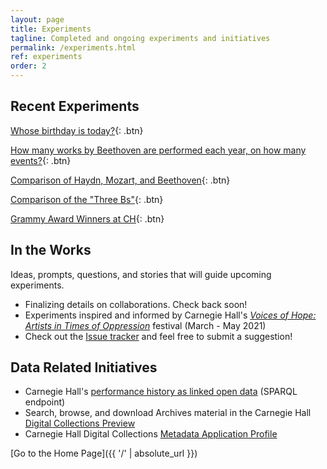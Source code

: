 ```yaml
---
layout: page
title: Experiments
tagline: Completed and ongoing experiments and initiatives
permalink: /experiments.html
ref: experiments
order: 2
---
```


## Recent Experiments

[Whose birthday is today?](/experiments/chdl-0001-a.md){: .btn}

[How many works by Beethoven are performed each year, on how many events?](/experiments/chdl-0002.md){: .btn}

[Comparison of Haydn, Mozart, and Beethoven](/experiments/chdl-0003.md){: .btn}

[Comparison of the "Three Bs"](/experiments/chdl-0004.md){: .btn}

[Grammy Award Winners at CH](/experiments/chdl-0004.md){: .btn}

## In the Works

Ideas, prompts, questions, and stories that will guide upcoming experiments.

- Finalizing details on collaborations. Check back soon!
- Experiments inspired and informed by Carnegie Hall's *[Voices of Hope: Artists in Times of Oppression](https://www.carnegiehall.org/Events/Season-Highlights/Voices-of-Hope)* festival (March - May 2021)
- Check out the <a href="https://github.com/CarnegieHall/datalab/issues" target="_blank">Issue tracker</a> and feel free to submit a suggestion!

## Data Related Initiatives
- Carnegie Hall's <a href="http://data.carnegiehall.org/" target="_blank">performance history as linked open data</a> (SPARQL endpoint)
- Search, browse, and download Archives material in the Carnegie Hall <a href="https://collections.carnegiehall.org/" target="_blank">Digital Collections Preview</a>
- Carnegie Hall Digital Collections <a href="https://carnegiehall.github.io/digitalcolls-metadataprofile/" target="_blank">Metadata Application Profile</a>

[Go to the Home Page]({{ '/' | absolute_url }})
